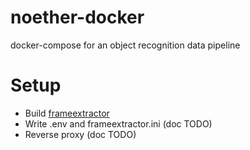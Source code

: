 # noether-docker
docker-compose for an object recognition data pipeline 

# Setup

* Build [frameextractor](https://github.com/iank/noether-frameextractor)
* Write .env and frameextractor.ini (doc TODO)
* Reverse proxy (doc TODO)
